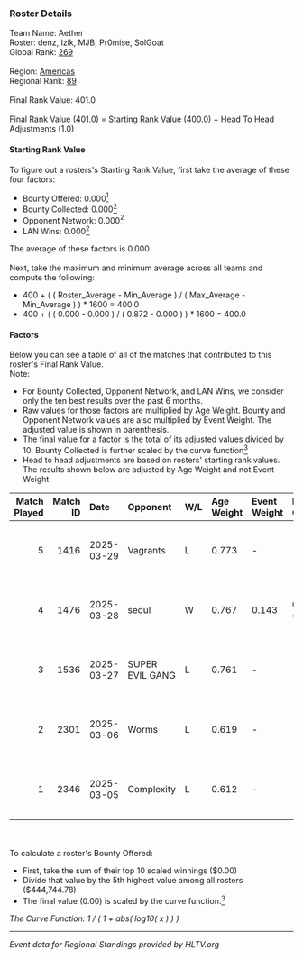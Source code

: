 ### Roster Details<br />
Team Name: Aether<br />
Roster: denz, Izik, MJB, Pr0mise, SolGoat<br />
Global Rank: [269](../../standings_global_2025_06_02.md)<br />
<br />
Region: [Americas]( ../../standings_americas_2025_06_02.md)<br />
Regional Rank: [89]( ../../standings_americas_2025_06_02.md)<br />
<br />
Final Rank Value:  401.0<br />
<br />
Final Rank Value (401.0) = Starting Rank Value (400.0) + Head To Head Adjustments (1.0)<br />

#### Starting Rank Value<br />
To figure out a rosters's Starting Rank Value, first take the average of these four factors:<br />
- Bounty Offered: 0.000[<sup>1</sup>](#table2)
- Bounty Collected: 0.000[<sup>2</sup>](#table1)
- Opponent Network: 0.000[<sup>2</sup>](#table1)
- LAN Wins: 0.000[<sup>2</sup>](#table1)

The average of these factors is 0.000<br />
<br />
Next, take the maximum and minimum average across all teams and compute the following:<br />
- 400 + ( ( Roster_Average - Min_Average ) / ( Max_Average - Min_Average ) ) * 1600 = 400.0
- 400 + ( ( 0.000 - 0.000 ) / ( 0.872 - 0.000 ) ) * 1600 = 400.0


#### Factors<br />
Below you can see a table of all of the matches that contributed to this roster's Final Rank Value.<br />
Note:<br />

- For Bounty Collected, Opponent Network, and LAN Wins, we consider only the ten best results over the past 6 months.
- Raw values for those factors are multiplied by Age Weight. Bounty and Opponent Network values are also multiplied by Event Weight. The adjusted value is shown in parenthesis.
- The final value for a factor is the total of its adjusted values divided by 10. Bounty Collected is further scaled by the curve function[<sup>3</sup>](#curveFunction)
- Head to head adjustments are based on rosters' starting rank values. The results shown below are adjusted by Age Weight and not Event Weight
<span id="table1"></span><br />


| Match Played | Match ID | Date       | Opponent        | W/L | Age Weight | Event Weight | Bounty Collected | Opponent Network | LAN Wins  | H2H Adj. | Roster                              |
| -: | -: | :- | :- | :- | :- | :- | :- | :- | :- | -: | :- |
|            5 |     1416 | 2025-03-29 | Vagrants        | L   | 0.773      | -            | -                | -                | -         |    -2.21 | denz, Izik, MJB, Pr0mise, SolGoat   |
|            4 |     1476 | 2025-03-28 | seoul           | W   | 0.767      | 0.143        | 0.000 (0.000)    | 0.000 (0.000)    | 0 (0.000) |    11.64 | denz, Izik, MJB, Pr0mise, SolGoat   |
|            3 |     1536 | 2025-03-27 | SUPER EVIL GANG | L   | 0.761      | -            | -                | -                | -         |    -4.12 | denz, Izik, MJB, Pr0mise, SolGoat   |
|            2 |     2301 | 2025-03-06 | Worms           | L   | 0.619      | -            | -                | -                | -         |    -4.21 | AtomiK, denz, MJB, Pr0mise, SolGoat |
|            1 |     2346 | 2025-03-05 | Complexity      | L   | 0.612      | -            | -                | -                | -         |    -0.10 | AtomiK, denz, MJB, Pr0mise, SolGoat |

<br />
<span id="table2"></span><br />
To calculate a roster's Bounty Offered:<br />

- First, take the sum of their top 10 scaled winnings ($0.00)
- Divide that value by the 5th highest value among all rosters ($444,744.78)
- The final value (0.00) is scaled by the curve function.[<sup>3</sup>](#curveFunction)

<span id="curveFunction"></span>_The Curve Function: 1 / ( 1 + abs( log10( x ) ) )_<br />

---
_Event data for Regional Standings provided by HLTV.org_<br />
